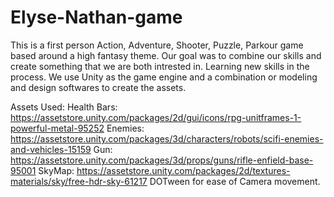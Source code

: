 # Elyse-Nathan-game
This is a first person Action, Adventure, Shooter, Puzzle, Parkour game based around a high fantasy theme.
Our goal was to combine our skills and create something that we are both intrested in. Learning new skills in the process.
We use Unity as the game engine and a combination or modeling and design softwares to create the assets.


Assets Used:
Health Bars: https://assetstore.unity.com/packages/2d/gui/icons/rpg-unitframes-1-powerful-metal-95252
Enemies: https://assetstore.unity.com/packages/3d/characters/robots/scifi-enemies-and-vehicles-15159
Gun: https://assetstore.unity.com/packages/3d/props/guns/rifle-enfield-base-95001
SkyMap: https://assetstore.unity.com/packages/2d/textures-materials/sky/free-hdr-sky-61217
DOTween for ease of Camera movement.